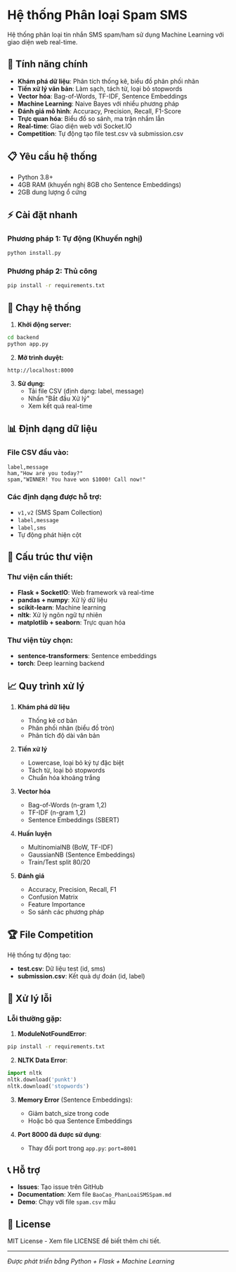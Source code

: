 # Hệ thống Phân loại Spam SMS

Hệ thống phân loại tin nhắn SMS spam/ham sử dụng Machine Learning với giao diện web real-time.

## 🚀 Tính năng chính

- **Khám phá dữ liệu**: Phân tích thống kê, biểu đồ phân phối nhãn
- **Tiền xử lý văn bản**: Làm sạch, tách từ, loại bỏ stopwords
- **Vector hóa**: Bag-of-Words, TF-IDF, Sentence Embeddings
- **Machine Learning**: Naive Bayes với nhiều phương pháp
- **Đánh giá mô hình**: Accuracy, Precision, Recall, F1-Score
- **Trực quan hóa**: Biểu đồ so sánh, ma trận nhầm lẫn
- **Real-time**: Giao diện web với Socket.IO
- **Competition**: Tự động tạo file test.csv và submission.csv

## 📋 Yêu cầu hệ thống

- Python 3.8+
- 4GB RAM (khuyến nghị 8GB cho Sentence Embeddings)
- 2GB dung lượng ổ cứng

## ⚡ Cài đặt nhanh

### Phương pháp 1: Tự động (Khuyến nghị)
```bash
python install.py
```

### Phương pháp 2: Thủ công
```bash
pip install -r requirements.txt
```

## 🎯 Chạy hệ thống

1. **Khởi động server:**
```bash
cd backend
python app.py
```

2. **Mở trình duyệt:**
```
http://localhost:8000
```

3. **Sử dụng:**
   - Tải file CSV (định dạng: label, message)
   - Nhấn "Bắt đầu Xử lý"
   - Xem kết quả real-time

## 📊 Định dạng dữ liệu

### File CSV đầu vào:
```csv
label,message
ham,"How are you today?"
spam,"WINNER! You have won $1000! Call now!"
```

### Các định dạng được hỗ trợ:
- `v1,v2` (SMS Spam Collection)
- `label,message` 
- `label,sms`
- Tự động phát hiện cột

## 🔧 Cấu trúc thư viện

### Thư viện cần thiết:
- **Flask + SocketIO**: Web framework và real-time
- **pandas + numpy**: Xử lý dữ liệu
- **scikit-learn**: Machine learning
- **nltk**: Xử lý ngôn ngữ tự nhiên
- **matplotlib + seaborn**: Trực quan hóa

### Thư viện tùy chọn:
- **sentence-transformers**: Sentence embeddings
- **torch**: Deep learning backend

## 📈 Quy trình xử lý

1. **Khám phá dữ liệu**
   - Thống kê cơ bản
   - Phân phối nhãn (biểu đồ tròn)
   - Phân tích độ dài văn bản

2. **Tiền xử lý**
   - Lowercase, loại bỏ ký tự đặc biệt
   - Tách từ, loại bỏ stopwords
   - Chuẩn hóa khoảng trắng

3. **Vector hóa**
   - Bag-of-Words (n-gram 1,2)
   - TF-IDF (n-gram 1,2)
   - Sentence Embeddings (SBERT)

4. **Huấn luyện**
   - MultinomialNB (BoW, TF-IDF)
   - GaussianNB (Sentence Embeddings)
   - Train/Test split 80/20

5. **Đánh giá**
   - Accuracy, Precision, Recall, F1
   - Confusion Matrix
   - Feature Importance
   - So sánh các phương pháp

## 🏆 File Competition

Hệ thống tự động tạo:
- **test.csv**: Dữ liệu test (id, sms)
- **submission.csv**: Kết quả dự đoán (id, label)

## 🐛 Xử lý lỗi

### Lỗi thường gặp:

1. **ModuleNotFoundError**:
```bash
pip install -r requirements.txt
```

2. **NLTK Data Error**:
```python
import nltk
nltk.download('punkt')
nltk.download('stopwords')
```

3. **Memory Error** (Sentence Embeddings):
   - Giảm batch_size trong code
   - Hoặc bỏ qua Sentence Embeddings

4. **Port 8000 đã được sử dụng**:
   - Thay đổi port trong `app.py`: `port=8001`

## 📞 Hỗ trợ

- **Issues**: Tạo issue trên GitHub
- **Documentation**: Xem file `BaoCao_PhanLoaiSMSSpam.md`
- **Demo**: Chạy với file `spam.csv` mẫu

## 📄 License

MIT License - Xem file LICENSE để biết thêm chi tiết.

---
*Được phát triển bằng Python + Flask + Machine Learning*